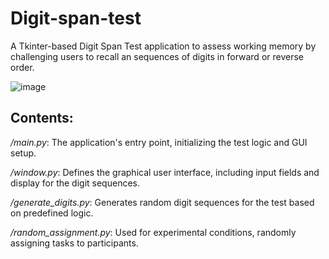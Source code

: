 # Digit-span-test
A Tkinter-based Digit Span Test application to assess working memory by challenging users to recall an sequences of digits in forward or reverse order.

![image](https://github.com/user-attachments/assets/faf6d3c4-ea12-44ad-ba3b-7d63515c4d35)

## Contents:
*/main.py*: The application's entry point, initializing the test logic and GUI setup.

*/window.py*: Defines the graphical user interface, including input fields and display for the digit sequences.

*/generate_digits.py*: Generates random digit sequences for the test based on predefined logic.

*/random_assignment.py*: Used for experimental conditions, randomly assigning tasks to participants.
